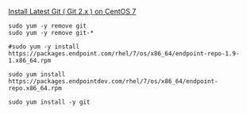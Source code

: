 [Install Latest Git ( Git 2.x ) on CentOS 7](https://computingforgeeks.com/how-to-install-latest-version-of-git-git-2-x-on-centos-7/)







```shell
sudo yum -y remove git
sudo yum -y remove git-*

#sudo yum -y install https://packages.endpoint.com/rhel/7/os/x86_64/endpoint-repo-1.9-1.x86_64.rpm

sudo yum install https://packages.endpointdev.com/rhel/7/os/x86_64/endpoint-repo.x86_64.rpm

sudo yum install -y git
```


